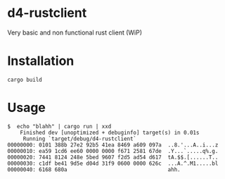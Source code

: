 # d4-rustclient
Very basic and non functional rust client (WiP)

# Installation

`cargo build`

# Usage

```
$  echo "blahh" | cargo run | xxd
    Finished dev [unoptimized + debuginfo] target(s) in 0.01s
     Running `target/debug/d4-rustclient`
00000000: 0101 388b 27e2 92b5 41ea 8469 a609 097a  ..8.'...A..i...z
00000010: ea59 1cd6 ee60 0000 0000 f671 2581 67de  .Y...`.....q%.g.
00000020: 7441 8124 248e 5bed 9607 f2d5 ad54 d617  tA.$$.[......T..
00000030: c1df be41 9d5e d04d 31f9 0600 0000 626c  ...A.^.M1.....bl
00000040: 6168 680a                                ahh.
```
